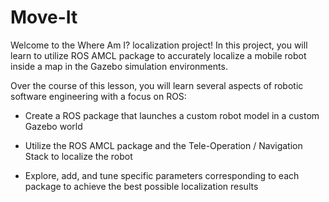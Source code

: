 # Move-It
Welcome to the Where Am I? localization project! In this project, you will learn to utilize ROS AMCL package to accurately localize a mobile robot inside a map in the Gazebo simulation environments.

Over the course of this lesson, you will learn several aspects of robotic software engineering with a focus on ROS:

  * Create a ROS package that launches a custom robot model in a custom Gazebo world

  * Utilize the ROS AMCL package and the Tele-Operation / Navigation Stack to localize the robot

  * Explore, add, and tune specific parameters corresponding to each package to achieve the best possible localization results

